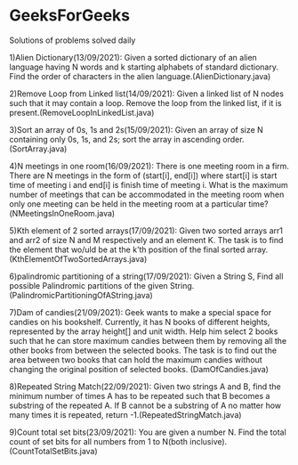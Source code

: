 # GeeksForGeeks
Solutions of problems solved daily

1)Alien Dictionary(13/09/2021):
Given a sorted dictionary of an alien language having N words and k starting alphabets of standard dictionary. Find the order of characters in the alien language.(AlienDictionary.java)

2)Remove Loop from Linked list(14/09/2021):
Given a linked list of N nodes such that it may contain a loop. Remove the loop from the linked list, if it is present.(RemoveLoopInLinkedList.java)

3)Sort an array of 0s, 1s and 2s(15/09/2021):
Given an array of size N containing only 0s, 1s, and 2s; sort the array in ascending order.(SortArray.java)

4)N meetings in one room(16/09/2021):
There is one meeting room in a firm. There are N meetings in the form of (start[i], end[i]) where start[i] is start time of meeting i and end[i] is finish time of meeting i.
What is the maximum number of meetings that can be accommodated in the meeting room when only one meeting can be held in the meeting room at a particular time?(NMeetingsInOneRoom.java)

5)Kth element of 2 sorted arrays(17/09/2021):
Given two sorted arrays arr1 and arr2 of size N and M respectively and an element K. The task is to find the element that wo/uld be at the k’th position of the final sorted array.(KthElementOfTwoSortedArrays.java)

6)palindromic partitioning of a string(17/09/2021):
Given a String S, Find all possible Palindromic partitions of the given String.(PalindromicPartitioningOfAString.java)

7)Dam of candies(21/09/2021):
Geek wants to make a special space for candies on his bookshelf. Currently, it has N books of different heights, represented by the array height[] and unit width. Help him select 2 books such that he can store maximum candies between them by removing all the other books from between the selected books. The task is to find out the area between two books that can hold the maximum candies without changing the original position of selected books. (DamOfCandies.java)

8)Repeated String Match(22/09/2021):
Given two strings A and B, find the minimum number of times A has to be repeated such that B becomes a substring of the repeated A. If B cannot be a substring of A no matter how many times it is repeated, return -1.(RepeatedStringMatch.java)

9)Count total set bits(23/09/2021):
You are given a number N. Find the total count of set bits for all numbers from 1 to N(both inclusive). (CountTotalSetBits.java)
